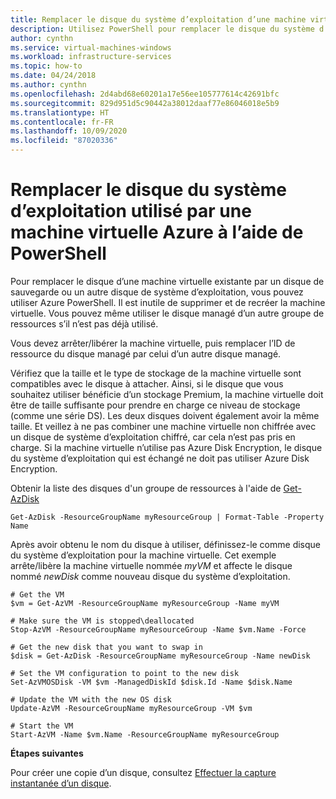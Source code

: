 ```yaml
---
title: Remplacer le disque du système d’exploitation d’une machine virtuelle Azure avec PowerShell
description: Utilisez PowerShell pour remplacer le disque du système d’exploitation utilisé par une machine virtuelle Azure.
author: cynthn
ms.service: virtual-machines-windows
ms.workload: infrastructure-services
ms.topic: how-to
ms.date: 04/24/2018
ms.author: cynthn
ms.openlocfilehash: 2d4abd68e60201a17e56ee105777614c42691bfc
ms.sourcegitcommit: 829d951d5c90442a38012daaf77e86046018e5b9
ms.translationtype: HT
ms.contentlocale: fr-FR
ms.lasthandoff: 10/09/2020
ms.locfileid: "87020336"
---
```

# <a name="change-the-os-disk-used-by-an-azure-vm-using-powershell"></a>Remplacer le disque du système d’exploitation utilisé par une machine virtuelle Azure à l’aide de PowerShell

Pour remplacer le disque d’une machine virtuelle existante par un disque de sauvegarde ou un autre disque de système d’exploitation, vous pouvez utiliser Azure PowerShell. Il est inutile de supprimer et de recréer la machine virtuelle. Vous pouvez même utiliser le disque managé d’un autre groupe de ressources s’il n’est pas déjà utilisé.

 

Vous devez arrêter/libérer la machine virtuelle, puis remplacer l’ID de ressource du disque managé par celui d’un autre disque managé.

Vérifiez que la taille et le type de stockage de la machine virtuelle sont compatibles avec le disque à attacher. Ainsi, si le disque que vous souhaitez utiliser bénéficie d’un stockage Premium, la machine virtuelle doit être de taille suffisante pour prendre en charge ce niveau de stockage (comme une série DS). Les deux disques doivent également avoir la même taille.
Et veillez à ne pas combiner une machine virtuelle non chiffrée avec un disque de système d’exploitation chiffré, car cela n’est pas pris en charge. Si la machine virtuelle n’utilise pas Azure Disk Encryption, le disque du système d’exploitation qui est échangé ne doit pas utiliser Azure Disk Encryption.

Obtenir la liste des disques d'un groupe de ressources à l'aide de [Get-AzDisk](/powershell/module/az.compute/get-azdisk)

```azurepowershell-interactive
Get-AzDisk -ResourceGroupName myResourceGroup | Format-Table -Property Name
```
 
Après avoir obtenu le nom du disque à utiliser, définissez-le comme disque du système d’exploitation pour la machine virtuelle. Cet exemple arrête/libère la machine virtuelle nommée *myVM* et affecte le disque nommé *newDisk* comme nouveau disque du système d’exploitation. 
 
```azurepowershell-interactive 
# Get the VM 
$vm = Get-AzVM -ResourceGroupName myResourceGroup -Name myVM 

# Make sure the VM is stopped\deallocated
Stop-AzVM -ResourceGroupName myResourceGroup -Name $vm.Name -Force

# Get the new disk that you want to swap in
$disk = Get-AzDisk -ResourceGroupName myResourceGroup -Name newDisk

# Set the VM configuration to point to the new disk  
Set-AzVMOSDisk -VM $vm -ManagedDiskId $disk.Id -Name $disk.Name 

# Update the VM with the new OS disk
Update-AzVM -ResourceGroupName myResourceGroup -VM $vm 

# Start the VM
Start-AzVM -Name $vm.Name -ResourceGroupName myResourceGroup

```

**Étapes suivantes**

Pour créer une copie d’un disque, consultez [Effectuer la capture instantanée d’un disque](snapshot-copy-managed-disk.md).
